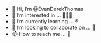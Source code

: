 - 👋 Hi, I’m @EvanDerekThomas
- 👀 I’m interested in ... 🤷🏻‍♂️
- 🌱 I’m currently learning ... ®
- 💞️ I’m looking to collaborate on ... 🤔
- 📫 How to reach me ... 📧

<!---
EvanDerekThomas/EvanDerekThomas is a ✨ special ✨ repository because its `README.md` (this file) appears on your GitHub profile.
You can click the Preview link to take a look at your changes.
--->
